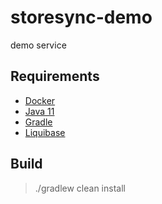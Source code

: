 # storesync-demo

demo service

## Requirements

- [Docker](https://docs.docker.com/get-docker/)
- [Java 11](https://www.oracle.com/java/technologies/javase-jdk11-downloads.html)
- [Gradle](https://gradle.org/install/)
- [Liquibase](https://www.liquibase.org/get-started/first-steps)

## Build

> ./gradlew clean install 

